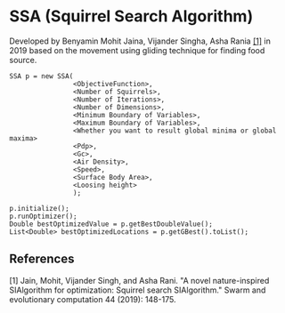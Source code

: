 # SSA (Squirrel Search Algorithm)

Developed by Benyamin Mohit Jaina, Vijander Singha, Asha Rania  [[1]](#1) in 2019 based on the movement using gliding technique for finding food source.

```
SSA p = new SSA(
                <ObjectiveFunction>,
                <Number of Squirrels>,
                <Number of Iterations>,
                <Number of Dimensions>,
                <Minimum Boundary of Variables>,
                <Maximum Boundary of Variables>,
                <Whether you want to result global minima or global maxima>
                <Pdp>,
                <Gc>,
                <Air Density>,
                <Speed>,
                <Surface Body Area>,
                <Loosing height>
                );

p.initialize();
p.runOptimizer();
Double bestOptimizedValue = p.getBestDoubleValue();
List<Double> bestOptimizedLocations = p.getGBest().toList();
```

## References
<a id="1">[1]</a> Jain, Mohit, Vijander Singh, and Asha Rani. "A novel nature-inspired SIAlgorithm for optimization: Squirrel search SIAlgorithm." Swarm and evolutionary computation 44 (2019): 148-175.
